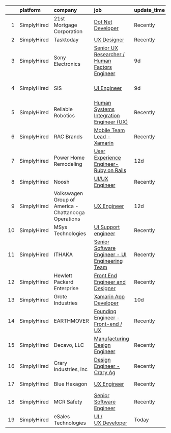 

|    | platform    | company                                              | job                                                                                                                                                    | update_time   | location                  |
|---:|:------------|:-----------------------------------------------------|:-------------------------------------------------------------------------------------------------------------------------------------------------------|:--------------|:--------------------------|
|  1 | SimplyHired | 21st Mortgage Corporation                            | [Dot Net Developer](https://www.simplyhired.com/job/EGRQAiY53TICJxtUHsDSlq-KP4RKqfRCNocZFTvPJXMjLVDjyUcOEQ?q=ux+engineer)                              | Recently      | Knoxville, TN             |
|  2 | SimplyHired | Tasktoday                                            | [UX Designer](https://www.simplyhired.com/job/eZGAk6cBTsX-mmy0PPbHdkMzAhqC7BhSMi6BaDb2Qm1mzr9W3e4ekA?q=ux+engineer)                                    | Recently      | Newark, CA                |
|  3 | SimplyHired | Sony Electronics                                     | [Senior UX Researcher / Human Factors Engineer](https://www.simplyhired.com/job/L6P9Pxtx4rwl2h6bKofWGxtJMXx0j8dG-BTCOTFRWhy2xZiDg8JkmA?q=ux+engineer)  | 9d            | San Diego, CA             |
|  4 | SimplyHired | SIS                                                  | [UI Engineer](https://www.simplyhired.com/job/UOOqgxhguS8zTfOAMvu3tajL5_qwESojurgL0aG3CPHiVyAD-OFq-g?q=ux+engineer)                                    | 9d            | Sunnyvale, CA +1 location |
|  5 | SimplyHired | Reliable Robotics                                    | [Human Systems Integration Engineer (UX)](https://www.simplyhired.com/job/wScSrBIzdH5a5JR-LYCsiv7HG0rh4q-mDHrG7WbUYt0VkbJ81Ay94g?q=ux+engineer)        | Recently      | Mountain View, CA         |
|  6 | SimplyHired | RAC Brands                                           | [Mobile Team Lead - Xamarin](https://www.simplyhired.com/job/gNGKDRWKt_ymvOm6DQFfUse3FPPKms7TEOda8MGPTmIYs_2q1gIgWg?q=ux+engineer)                     | Recently      | Draper, UT                |
|  7 | SimplyHired | Power Home Remodeling                                | [User Experience Engineer- Ruby on Rails](https://www.simplyhired.com/job/HzXNix8ScK77jtOjgbF7VtqT7qBK3_jaGWNthlTSxlgUYHSUT4Y7OA?q=ux+engineer)        | 12d           | Doylestown, PA            |
|  8 | SimplyHired | Noosh                                                | [UI/UX Engineer](https://www.simplyhired.com/job/QVuqTtgD5WW-ggtpFdocZvbeSpTAkYm1nb_OHUTx7bmohhsQEqrshQ?q=ux+engineer)                                 | Recently      | Mountain View, CA         |
|  9 | SimplyHired | Volkswagen Group of America - Chattanooga Operations | [UX Engineer](https://www.simplyhired.com/job/soOJS8PHsn9CQubJ1ggTPBTGgQxeDh81Xo47WflklpePlsmfYmup7Q?q=ux+engineer)                                    | 12d           | Belmont, CA               |
| 10 | SimplyHired | MSys Technologies                                    | [UI Support engineer](https://www.simplyhired.com/job/nM4yhXRIC8bTtYhOJTO9pGSRihpmkMm7_6q2Vltju2en01-tvI6dDg?q=ux+engineer)                            | Recently      | San Jose, CA              |
| 11 | SimplyHired | ITHAKA                                               | [Senior Software Engineer - UI Engineering Team](https://www.simplyhired.com/job/inYM2CSoj-lWM7-IxN1lfdFmAO-6A7F1ZZLGliDsbAbXRk4DlvHNcw?q=ux+engineer) | Recently      | Ann Arbor, MI             |
| 12 | SimplyHired | Hewlett Packard Enterprise                           | [Front End Engineer and Designer](https://www.simplyhired.com/job/Z2xJ4BEeFrJRuYujHZ2M1G5_K0c1bicJoPEgF1ESv93Trz-gO_wg5w?q=ux+engineer)                | Recently      | San Jose, CA              |
| 13 | SimplyHired | Grote Industries                                     | [Xamarin App Developer](https://www.simplyhired.com/job/RwecR0hSclzDnjdTGPIck5lqfH9tB4rPovrRJuEJ7H9dKYFusSx2kw?q=ux+engineer)                          | 10d           | Madison, IN               |
| 14 | SimplyHired | EARTHMOVER                                           | [Founding Engineer - Front-end / UX](https://www.simplyhired.com/job/sibg0txBTR4aGm5QwEGyLFMU1T9Icu5xb7cadmmFuIn0kAky7UuW9Q?q=ux+engineer)             | Recently      | Remote                    |
| 15 | SimplyHired | Decavo, LLC                                          | [Manufacturing Design Engineer](https://www.simplyhired.com/job/n7IV0epdKyevj1UWmhsg-Fu43KfjeoY64bU56E8guHVsNp4xhYBV-Q?q=ux+engineer)                  | Recently      | Hood River, OR            |
| 16 | SimplyHired | Crary Industries, Inc                                | [Design Engineer - Crary Ag](https://www.simplyhired.com/job/4o7z9hCOJ499GEthKN3Z5v4Q2l0HtM0jtABW-CMIYPHKyQP866ln8g?q=ux+engineer)                     | Recently      | West Fargo, ND            |
| 17 | SimplyHired | Blue Hexagon                                         | [UX Engineer](https://www.simplyhired.com/job/PlqR0OsnCrqH6kbmxr-PiSBA_oUh9zvclIZ0sf6RoVLFSJMHcBfF1Q?q=ux+engineer)                                    | Recently      | Sunnyvale, CA             |
| 18 | SimplyHired | MCR Safety                                           | [Senior Software Engineer](https://www.simplyhired.com/job/iv8Cnbdb77haC2UmSYUtvNdmpcM6LGUO6KbGdRs9e4v4XEF6pc1zLw?q=ux+engineer)                       | Recently      | Collierville, TN          |
| 19 | SimplyHired | eSales Technologies                                  | [UI / UX Developer](https://www.simplyhired.com/job/xxFcSpyKn5kWAWjmsiAtEWbyb3acCnZyuaH85Da349ZRktm4_b86Yw?q=ux+engineer)                              | Today         | West Babylon, NY          |